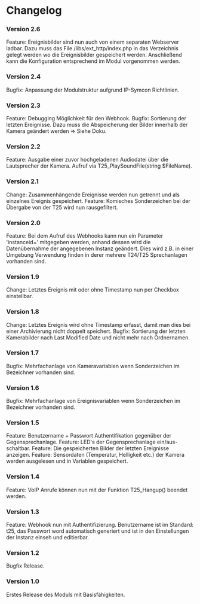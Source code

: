 # Changelog
### Version 2.6
Feature: Ereignisbilder sind nun auch von einem separaten Webserver ladbar. Dazu muss das File /libs/ext_http/index.php in das Verzeichnis gelegt werden wo die Ereignisbilder gespeichert werden. Anschließend kann die Konfiguration entsprechend im Modul vorgenommen werden.

### Version 2.4
Bugfix: Anpassung der Modulstruktur aufgrund IP-Symcon Richtlinien.

### Version 2.3
Feature: Debugging Möglichkeit für den Webhook.
Bugfix: Sortierung der letzten Ereignisse. Dazu muss die Abspeicherung der Bilder innerhalb der Kamera geändert werden => Siehe Doku.

### Version 2.2
Feature: Ausgabe einer zuvor hochgeladenen Audiodatei über die Lautsprecher der Kamera. Aufruf via T25_PlaySoundFile(string $FileName).  

### Version 2.1
Change: Zusammenhängende Ereignisse werden nun getrennt und als einzelnes Ereignis gespeichert.
Feature: Komisches Sonderzeichen bei der Übergabe von der T25 wird nun rausgefiltert.   

### Version 2.0
Feature: Bei dem Aufruf des Webhooks kann nun ein Parameter 'instanceid=' mitgegeben werden, anhand dessen wird die Datenübernahme der angegebenen Instanz geändert. Dies wird z.B. in einer Umgebung Verwendung finden in derer mehrere T24/T25 Sprechanlagen vorhanden sind. 

### Version 1.9
Change: Letztes Ereignis mit oder ohne Timestamp nun per Checkbox einstellbar.

### Version 1.8
Change: Letztes Ereignis wird ohne Timestamp erfasst, damit man dies bei einer Archivierung nicht doppelt speichert.
Bugfix: Sortierung der letzten Kamerabilder nach Last Modified Date und nicht mehr nach Ordnernamen.

### Version 1.7
Bugfix: Mehrfachanlage von Kameravariablen wenn Sonderzeichen im Bezeichner vorhanden sind.

### Version 1.6
Bugfix: Mehrfachanlage von Ereignisvariablen wenn Sonderzeichen im Bezeichner vorhanden sind.

### Version 1.5
Feature: Benutzername + Passwort Authentifikation gegenüber der Gegensprechanlage.
Feature: LED's der Gegensprechanlage ein/aus-schaltbar.
Feature: Die gespeicherten Bilder der letzten Ereignisse anzeigen.
Feature: Sensordaten (Temperatur, Helligkeit etc.) der Kamera werden ausgelesen und in Variablen gespeichert.
 
### Version 1.4
Feature: VoIP Anrufe können nun mit der Funktion T25_Hangup() beendet werden.

### Version 1.3
Feature: Webhook nun mit Authentifizierung. Benutzername ist im Standard: t25, das Passwort word automatisch generiert und ist in den Einstellungen der Instanz einseh und editierbar.

### Version 1.2
Bugfix Release.

### Version 1.0
Erstes Release des Moduls mit Basisfähigkeiten.

